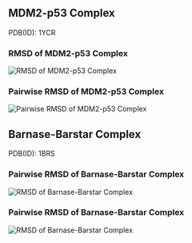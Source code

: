 
## MDM2-p53 Complex

PDB(ID): 1YCR


### RMSD of MDM2-p53 Complex  

![RMSD of MDM2-p53 Complex](https://github.com/AspirinCode/TransPPImd/blob/main/data/MDM2-p53_rmsd.png)


### Pairwise RMSD of MDM2-p53 Complex  
![Pairwise RMSD of MDM2-p53 Complex](https://github.com/AspirinCode/TransPPImd/blob/main/data/MDM2-p53_pairwise-rmsd.png)


## Barnase-Barstar Complex

PDB(ID): 1BRS


### Pairwise RMSD of Barnase-Barstar Complex  

![RMSD of Barnase-Barstar Complex](https://github.com/AspirinCode/TransPPImd/blob/main/data/Barnase-Barstar_rmsd.png)



### Pairwise RMSD of Barnase-Barstar Complex  


![RMSD of Barnase-Barstar Complex](https://github.com/AspirinCode/TransPPImd/blob/main/data/Barnase-Barstar_pairwise-rmsd.png)


